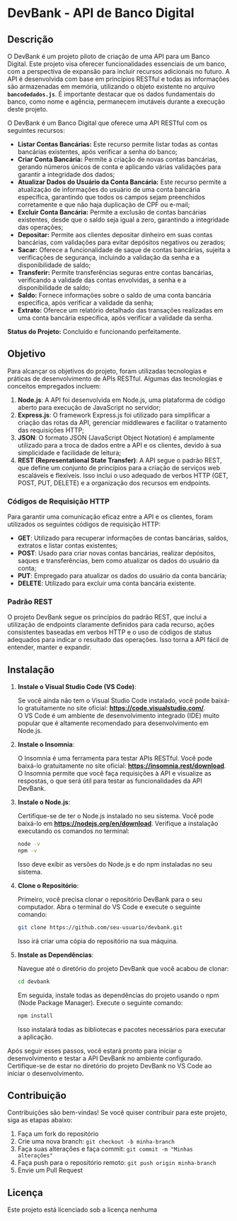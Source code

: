 # DevBank - API de Banco Digital

## Descrição

O DevBank é um projeto piloto de criação de uma API para um Banco Digital. Este projeto visa oferecer funcionalidades essenciais de um banco, com a perspectiva de expansão para incluir recursos adicionais no futuro. A API é desenvolvida com base em princípios RESTful e todas as informações são armazenadas em memória, utilizando o objeto existente no arquivo **`bancodedados.js`**. É importante destacar que os dados fundamentais do banco, como nome e agência, permanecem imutáveis durante a execução deste projeto.

O DevBank é um Banco Digital que oferece uma API RESTful com os seguintes recursos:

- **Listar Contas Bancárias:** Este recurso permite listar todas as contas bancárias existentes, após verificar a senha do banco;
- **Criar Conta Bancária:** Permite a criação de novas contas bancárias, gerando números únicos de conta e aplicando várias validações para garantir a integridade dos dados;
- **Atualizar Dados do Usuário da Conta Bancária:** Este recurso permite a atualização de informações do usuário de uma conta bancária específica, garantindo que todos os campos sejam preenchidos corretamente e que não haja duplicação de CPF ou e-mail;
- **Excluir Conta Bancária:** Permite a exclusão de contas bancárias existentes, desde que o saldo seja igual a zero, garantindo a integridade das operações;
- **Depositar:** Permite aos clientes depositar dinheiro em suas contas bancárias, com validações para evitar depósitos negativos ou zerados;
- **Sacar:** Oferece a funcionalidade de saque de contas bancárias, sujeita a verificações de segurança, incluindo a validação da senha e a disponibilidade de saldo;
- **Transferir:** Permite transferências seguras entre contas bancárias, verificando a validade das contas envolvidas, a senha e a disponibilidade de saldo;
- **Saldo:** Fornece informações sobre o saldo de uma conta bancária específica, após verificar a validade da senha;
- **Extrato:** Oferece um relatório detalhado das transações realizadas em uma conta bancária específica, após verificar a validade da senha.

**Status do Projeto:** Concluído e funcionando perfeitamente.

## Objetivo

Para alcançar os objetivos do projeto, foram utilizadas tecnologias e práticas de desenvolvimento de APIs RESTful. Algumas das tecnologias e conceitos empregados incluem:

1. **Node.js**: A API foi desenvolvida em Node.js, uma plataforma de código aberto para execução de JavaScript no servidor;
2. **Express.js**: O framework Express.js foi utilizado para simplificar a criação das rotas da API, gerenciar middlewares e facilitar o tratamento das requisições HTTP;
3. **JSON**: O formato JSON (JavaScript Object Notation) é amplamente utilizado para a troca de dados entre a API e os clientes, devido à sua simplicidade e facilidade de leitura;
4. **REST (Representational State Transfer)**: A API segue o padrão REST, que define um conjunto de princípios para a criação de serviços web escaláveis e flexíveis. Isso inclui o uso adequado de verbos HTTP (GET, POST, PUT, DELETE) e a organização dos recursos em endpoints.

### **Códigos de Requisição HTTP**

Para garantir uma comunicação eficaz entre a API e os clientes, foram utilizados os seguintes códigos de requisição HTTP:

- **GET**: Utilizado para recuperar informações de contas bancárias, saldos, extratos e listar contas existentes;
- **POST**: Usado para criar novas contas bancárias, realizar depósitos, saques e transferências, bem como atualizar os dados do usuário da conta;
- **PUT**: Empregado para atualizar os dados do usuário da conta bancária;
- **DELETE**: Utilizado para excluir uma conta bancária existente.

### **Padrão REST**

O projeto DevBank segue os princípios do padrão REST, que inclui a utilização de endpoints claramente definidos para cada recurso, ações consistentes baseadas em verbos HTTP e o uso de códigos de status adequados para indicar o resultado das operações. Isso torna a API fácil de entender, manter e expandir.

## Instalação

1. **Instale o Visual Studio Code (VS Code)**:
    
    Se você ainda não tem o Visual Studio Code instalado, você pode baixá-lo gratuitamente no site oficial: **https://code.visualstudio.com/**.    
    O VS Code é um ambiente de desenvolvimento integrado (IDE) muito popular que é altamente recomendado para desenvolvimento em Node.js.
    
2. **Instale o Insomnia**:
    
    O Insomnia é uma ferramenta para testar APIs RESTful. Você pode baixá-lo gratuitamente no site oficial: **https://insomnia.rest/download**.    
    O Insomnia permite que você faça requisições à API e visualize as respostas, o que será útil para testar as funcionalidades da API DevBank.

3. **Instale o Node.js**:

    Certifique-se de ter o Node.js instalado no seu sistema. Você pode baixá-lo em **https://nodejs.org/en/download**. Verifique a instalação executando os comandos no terminal:

     ```bash
    node -v
    npm -v
     ```
    Isso deve exibir as versões do Node.js e do npm instaladas no seu sistema.

   
4. **Clone o Repositório**:
    
    Primeiro, você precisa clonar o repositório DevBank para o seu computador. Abra o terminal do VS Code e execute o seguinte comando:
    
    ```bash
    git clone https://github.com/seu-usuario/devbank.git
    ```
    
    Isso irá criar uma cópia do repositório na sua máquina.
    
5. **Instale as Dependências**:
    
    Navegue até o diretório do projeto DevBank que você acabou de clonar:
    
    ```bash
    cd devbank
    ```
    
    Em seguida, instale todas as dependências do projeto usando o npm (Node Package Manager). Execute o seguinte comando:
    
    ```bash
    npm install    
    ```
    
    Isso instalará todas as bibliotecas e pacotes necessários para executar a aplicação.
    
    

Após seguir esses passos, você estará pronto para iniciar o desenvolvimento e testar a API DevBank no ambiente configurado. Certifique-se de estar no diretório do projeto DevBank no VS Code ao iniciar o desenvolvimento.






## Contribuição
Contribuições são bem-vindas! Se você quiser contribuir para este projeto, siga as etapas abaixo:
1. Faça um fork do repositório
2. Crie uma nova branch: `git checkout -b minha-branch`
3. Faça suas alterações e faça commit: `git commit -m "Minhas alterações"`
4. Faça push para o repositório remoto: `git push origin minha-branch`
5. Envie um Pull Request

## Licença
Este projeto está licenciado sob a licença nenhuma
